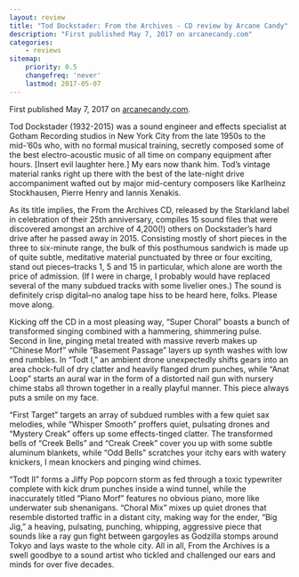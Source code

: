 ```yaml
---
layout: review
title: "Tod Dockstader: From the Archives - CD review by Arcane Candy"
description: "First published May 7, 2017 on arcanecandy.com"
categories:
    - reviews
sitemap:
    priority: 0.5
    changefreq: 'never'
    lastmod: 2017-05-07
---
```


First published May 7, 2017 on <a href="https://arcanecandy.com/2017/05/07/tod-dockstader-from-the-archives/" target="_blank">arcanecandy.com</a>.

Tod Dockstader (1932-2015) was a sound engineer and effects specialist at Gotham Recording studios in New York City from the late 1950s to the mid-’60s who, with no formal musical training, secretly composed some of the best electro-acoustic music of all time on company equipment after hours. [Insert evil laughter here.] My ears now thank him. Tod’s vintage material ranks right up there with the best of the late-night drive accompaniment wafted out by major mid-century composers like Karlheinz Stockhausen, Pierre Henry and Iannis Xenakis.

As its title implies, the From the Archives CD, released by the Starkland label in celebration of their 25th anniversary, compiles 15 sound files that were discovered amongst an archive of 4,200(!) others on Dockstader’s hard drive after he passed away in 2015. Consisting mostly of short pieces in the three to six-minute range, the bulk of this posthumous sandwich is made up of quite subtle, meditative material punctuated by three or four exciting, stand out pieces–tracks 1, 5 and 15 in particular, which alone are worth the price of admission. (If I were in charge, I probably would have replaced several of the many subdued tracks with some livelier ones.) The sound is definitely crisp digital–no analog tape hiss to be heard here, folks. Please move along.

Kicking off the CD in a most pleasing way, “Super Choral” boasts a bunch of transformed singing combined with a hammering, shimmering pulse. Second in line, pinging metal treated with massive reverb makes up “Chinese Morf” while “Basement Passage” layers up synth washes with low end rumbles. In “Todt I,” an ambient drone unexpectedly shifts gears into an area chock-full of dry clatter and heavily flanged drum punches, while “Anat Loop” starts an aural war in the form of a distorted nail gun with nursery chime stabs all thrown together in a really playful manner. This piece always puts a smile on my face.

“First Target” targets an array of subdued rumbles with a few quiet sax melodies, while “Whisper Smooth” proffers quiet, pulsating drones and “Mystery Creak” offers up some effects-tinged clatter. The transformed bells of “Creek Bells” and “Creak Creek” cover you up with some subtle aluminum blankets, while “Odd Bells” scratches your itchy ears with watery knickers, I mean knockers and pinging wind chimes.

“Todt II” forms a Jiffy Pop popcorn storm as fed through a toxic typewriter complete with kick drum punches inside a wind tunnel, while the inaccurately titled “Piano Morf” features no obvious piano, more like underwater sub shenanigans. “Choral Mix” mixes up quiet drones that resemble distorted traffic in a distant city, making way for the ender, “Big Jig,” a heaving, pulsating, punching, whipping, aggressive piece that sounds like a ray gun fight between gargoyles as Godzilla stomps around Tokyo and lays waste to the whole city. All in all, From the Archives is a swell goodbye to a sound artist who tickled and challenged our ears and minds for over five decades.

[//]: <> (https://arcanecandy.com/2017/05/07/tod-dockstader-from-the-archives/)
